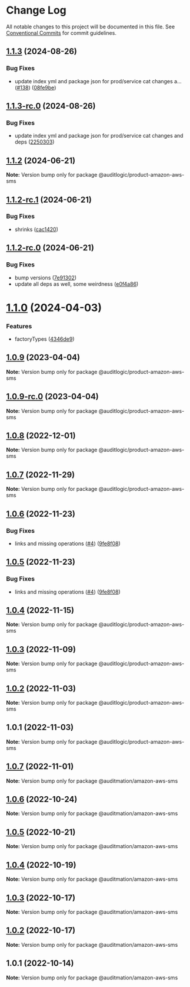 # Change Log

All notable changes to this project will be documented in this file.
See [Conventional Commits](https://conventionalcommits.org) for commit guidelines.

## [1.1.3](https://github.com/auditlogic/product/compare/@auditlogic/product-amazon-aws-sms@1.1.2...@auditlogic/product-amazon-aws-sms@1.1.3) (2024-08-26)


### Bug Fixes

* update index yml and package json for prod/service cat changes a… ([#138](https://github.com/auditlogic/product/issues/138)) ([08fe9be](https://github.com/auditlogic/product/commit/08fe9beb1c8457462a19bc69caa02e6212d97e1a))





## [1.1.3-rc.0](https://github.com/auditlogic/product/compare/@auditlogic/product-amazon-aws-sms@1.1.2...@auditlogic/product-amazon-aws-sms@1.1.3-rc.0) (2024-08-26)


### Bug Fixes

* update index yml and package json for prod/service cat changes and deps ([2250303](https://github.com/auditlogic/product/commit/225030363a363608240135b7ebed386b28f01e4b))





## [1.1.2](https://github.com/auditlogic/product/compare/@auditlogic/product-amazon-aws-sms@1.1.2-rc.1...@auditlogic/product-amazon-aws-sms@1.1.2) (2024-06-21)

**Note:** Version bump only for package @auditlogic/product-amazon-aws-sms





## [1.1.2-rc.1](https://github.com/auditlogic/product/compare/@auditlogic/product-amazon-aws-sms@1.1.2-rc.0...@auditlogic/product-amazon-aws-sms@1.1.2-rc.1) (2024-06-21)


### Bug Fixes

* shrinks ([cac1420](https://github.com/auditlogic/product/commit/cac14200fefcd8183ab69fe89a47bd3f70f563e9))





## [1.1.2-rc.0](https://github.com/auditlogic/product/compare/@auditlogic/product-amazon-aws-sms@1.1.0...@auditlogic/product-amazon-aws-sms@1.1.2-rc.0) (2024-06-21)


### Bug Fixes

* bump versions ([7e91302](https://github.com/auditlogic/product/commit/7e913023b8b312150ed7762c32fbbe616be71de5))
* update all deps as well, some weirdness ([e0f4a86](https://github.com/auditlogic/product/commit/e0f4a864714e2d3de6bbf3da014d5312fe53be2f))





# [1.1.0](https://github.com/auditlogic/product/compare/@auditlogic/product-amazon-aws-sms@1.0.9...@auditlogic/product-amazon-aws-sms@1.1.0) (2024-04-03)


### Features

* factoryTypes ([4346de9](https://github.com/auditlogic/product/commit/4346de92693aee892fccf725338ffc7b80ab182b))





## [1.0.9](https://github.com/auditlogic/product/compare/@auditlogic/product-amazon-aws-sms@1.0.8...@auditlogic/product-amazon-aws-sms@1.0.9) (2023-04-04)

**Note:** Version bump only for package @auditlogic/product-amazon-aws-sms





## [1.0.9-rc.0](https://github.com/auditlogic/product/compare/@auditlogic/product-amazon-aws-sms@1.0.8...@auditlogic/product-amazon-aws-sms@1.0.9-rc.0) (2023-04-04)

**Note:** Version bump only for package @auditlogic/product-amazon-aws-sms





## [1.0.8](https://github.com/auditlogic/product/compare/@auditlogic/product-amazon-aws-sms@1.0.7...@auditlogic/product-amazon-aws-sms@1.0.8) (2022-12-01)

**Note:** Version bump only for package @auditlogic/product-amazon-aws-sms





## [1.0.7](https://github.com/auditlogic/product/compare/@auditlogic/product-amazon-aws-sms@1.0.6...@auditlogic/product-amazon-aws-sms@1.0.7) (2022-11-29)

**Note:** Version bump only for package @auditlogic/product-amazon-aws-sms





## [1.0.6](https://github.com/auditlogic/product/compare/@auditlogic/product-amazon-aws-sms@1.0.4...@auditlogic/product-amazon-aws-sms@1.0.6) (2022-11-23)


### Bug Fixes

* links and missing operations ([#4](https://github.com/auditlogic/product/issues/4)) ([9fe8f08](https://github.com/auditlogic/product/commit/9fe8f08fe7c57fdb79f991ac35bd6ac2e7dcad38))





## [1.0.5](https://github.com/auditlogic/product/compare/@auditlogic/product-amazon-aws-sms@1.0.4...@auditlogic/product-amazon-aws-sms@1.0.5) (2022-11-23)


### Bug Fixes

* links and missing operations ([#4](https://github.com/auditlogic/product/issues/4)) ([9fe8f08](https://github.com/auditlogic/product/commit/9fe8f08fe7c57fdb79f991ac35bd6ac2e7dcad38))





## [1.0.4](https://github.com/auditlogic/product/compare/@auditlogic/product-amazon-aws-sms@1.0.3...@auditlogic/product-amazon-aws-sms@1.0.4) (2022-11-15)

**Note:** Version bump only for package @auditlogic/product-amazon-aws-sms





## [1.0.3](https://github.com/auditlogic/product/compare/@auditlogic/product-amazon-aws-sms@1.0.2...@auditlogic/product-amazon-aws-sms@1.0.3) (2022-11-09)

**Note:** Version bump only for package @auditlogic/product-amazon-aws-sms





## [1.0.2](https://github.com/auditlogic/product/compare/@auditlogic/product-amazon-aws-sms@1.0.1...@auditlogic/product-amazon-aws-sms@1.0.2) (2022-11-03)

**Note:** Version bump only for package @auditlogic/product-amazon-aws-sms





## 1.0.1 (2022-11-03)

**Note:** Version bump only for package @auditlogic/product-amazon-aws-sms





## [1.0.7](https://github.com/auditmation/store-content/compare/@auditmation/amazon-aws-sms@1.0.6...@auditmation/amazon-aws-sms@1.0.7) (2022-11-01)

**Note:** Version bump only for package @auditmation/amazon-aws-sms





## [1.0.6](https://github.com/auditmation/store-content/compare/@auditmation/amazon-aws-sms@1.0.5...@auditmation/amazon-aws-sms@1.0.6) (2022-10-24)

**Note:** Version bump only for package @auditmation/amazon-aws-sms





## [1.0.5](https://github.com/auditmation/store-content/compare/@auditmation/amazon-aws-sms@1.0.4...@auditmation/amazon-aws-sms@1.0.5) (2022-10-21)

**Note:** Version bump only for package @auditmation/amazon-aws-sms





## [1.0.4](https://github.com/auditmation/store-content/compare/@auditmation/amazon-aws-sms@1.0.3...@auditmation/amazon-aws-sms@1.0.4) (2022-10-19)

**Note:** Version bump only for package @auditmation/amazon-aws-sms





## [1.0.3](https://github.com/auditmation/store-content/compare/@auditmation/amazon-aws-sms@1.0.2...@auditmation/amazon-aws-sms@1.0.3) (2022-10-17)

**Note:** Version bump only for package @auditmation/amazon-aws-sms





## [1.0.2](https://github.com/auditmation/store-content/compare/@auditmation/amazon-aws-sms@1.0.1...@auditmation/amazon-aws-sms@1.0.2) (2022-10-17)

**Note:** Version bump only for package @auditmation/amazon-aws-sms





## 1.0.1 (2022-10-14)

**Note:** Version bump only for package @auditmation/amazon-aws-sms
